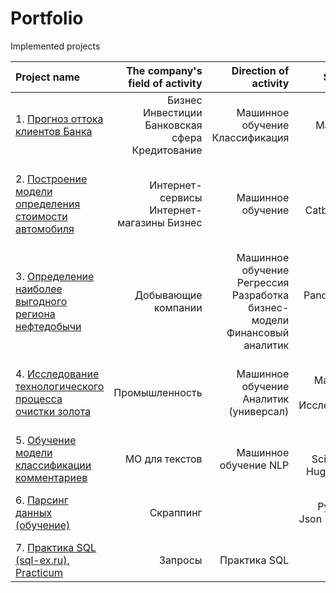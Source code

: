 # Portfolio

Implemented projects

| Project name | The company's field of activity | Direction of activity | Skills and tools | Project objectives            | 
| :---------------- | ----------------: | ----------------: | ----------------: | :---------------------------------: |  
|1. [Прогноз оттока клиентов Банка]()   | Бизнес  Инвестиции Банковская сфера Кредитование | Машинное обучение Классификация | Python Pandas Matplotlib Scikit-learn | На основе данных из банка определить клиента, который может уйти |
|2. [Построение модели определения стоимости автомобиля](https://github.com/SamuelFoxTower/Portfolio/tree/main/2-Determining-cars) | Интернет-сервисы Интернет-магазины Бизнес | Машинное обучение | Python Pandas Catboost LightGBM | Разработка системы рекомендации стоимости автомобиля на основе его описания | 
|3. [Определение наиболее выгодного региона нефтедобычи]() | Добывающие компании | Машинное обучение Регрессия Разработка бизнес-модели Финансовый аналитик | Pandas Scikit-learn Bootstrap | На основе данных геологии разведки выбрать район добычи нефти |
|4. [Исследование технологического процесса очистки золота]() | Промышленность | Машинное обучение Аналитик (универсал) | Python Pandas Matplotlib Numpy Scikit-learn Исследовательский анализ | Спрогнозировать концентрацию золота при проведении процесса очистки золота | 
|5. [Обучение модели классификации комментариев]() | МО для текстов | Машинное обучение NLP | Python Numpy Scikit-learn Torch HuggingFace BERT  | Определение токсичности комментариев | 
|6. [Парсинг данных (обучение)]() | Скраппинг |  | Python Requests Json BeautifulSoup4 | Скраппинг товаров с сайта интренет-магазина | 
|7. [Практика SQL (sql-ex.ru), Practicum]() | Запросы | Практика SQL | SQL SQLite3 PostgreSQL | Решение задач тренажера SQL |

